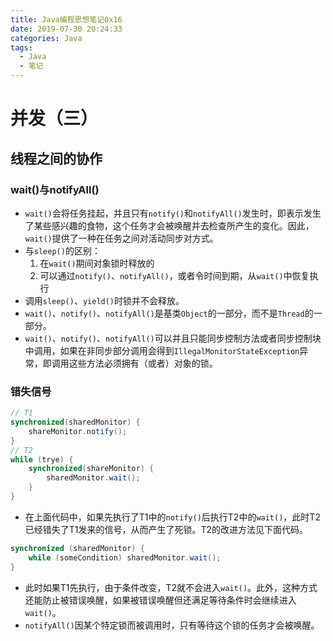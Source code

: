 ```yaml
---
title: Java编程思想笔记0x16
date: 2019-07-30 20:24:33
categories: Java
tags:
  - Java
  - 笔记
---
```


# 并发（三）

## 线程之间的协作

### wait()与notifyAll()

- `wait()`会将任务挂起，并且只有`notify()`和`notifyAll()`发生时，即表示发生了某些感兴趣的食物，这个任务才会被唤醒并去检查所产生的变化。因此，`wait()`提供了一种在任务之间对活动同步对方式。
- 与`sleep()`的区别：
  1. 在`wait()`期间对象锁时释放的
  2. 可以通过`notify()`、`notifyAll()`，或者令时间到期，从`wait()`中恢复执行
- 调用`sleep()`、`yield()`时锁并不会释放。
- `wait()`、`notify()`、`notifyAll()`是基类`Object`的一部分，而不是`Thread`的一部分。
- `wait()`、`notify()`、`notifyAll()`可以并且只能同步控制方法或者同步控制块中调用，如果在非同步部分调用会得到`IllegalMonitorStateException`异常，即调用这些方法必须拥有（或者）对象的锁。

### 错失信号

```java
// T1
synchronized(sharedMonitor) {
    shareMonitor.notify();
}
// T2
while (trye) {
    synchronized(shareMonitor) {
        sharedMonitor.wait();
    }
}
```

- 在上面代码中，如果先执行了T1中的`notify()`后执行T2中的`wait()`，此时T2已经错失了T1发来的信号，从而产生了死锁。T2的改进方法见下面代码。

```java
synchronized (sharedMonitor) {
    while (someCondition) sharedMonitor.wait();
}
```

- 此时如果T1先执行，由于条件改变，T2就不会进入`wait()`。此外，这种方式还能防止被错误唤醒，如果被错误唤醒但还满足等待条件时会继续进入`wait()`。
- `notifyAll()`因某个特定锁而被调用时，只有等待这个锁的任务才会被唤醒。